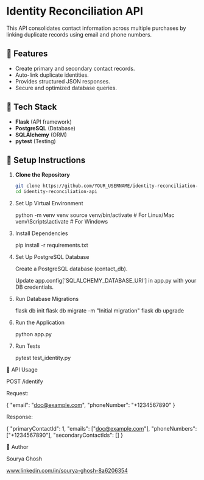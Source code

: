 # Identity Reconciliation API

This API consolidates contact information across multiple purchases by linking duplicate records using email and phone numbers.

## 🚀 Features
- Create primary and secondary contact records.
- Auto-link duplicate identities.
- Provides structured JSON responses.
- Secure and optimized database queries.

## 📂 Tech Stack
- **Flask** (API framework)
- **PostgreSQL** (Database)
- **SQLAlchemy** (ORM)
- **pytest** (Testing)

## 📌 Setup Instructions
1. **Clone the Repository**
   ```bash
   git clone https://github.com/YOUR_USERNAME/identity-reconciliation-api.git
   cd identity-reconciliation-api

2. Set Up Virtual Environment

   python -m venv venv
   source venv/bin/activate  # For Linux/Mac
   venv\Scripts\activate  # For Windows

3. Install Dependencies

   pip install -r requirements.txt

4. Set Up PostgreSQL Database

   Create a PostgreSQL database (contact_db).
   
   Update app.config['SQLALCHEMY_DATABASE_URI'] in app.py with your DB credentials.


5. Run Database Migrations
   
   flask db init
   flask db migrate -m "Initial migration"
   flask db upgrade

6. Run the Application

   python app.py

7. Run Tests

   pytest test_identity.py


📌 API Usage

POST /identify

Request:

{
  "email": "doc@example.com",
  "phoneNumber": "+1234567890"
}

Response:

{
  "primaryContactId": 1,
  "emails": ["doc@example.com"],
  "phoneNumbers": ["+1234567890"],
  "secondaryContactIds": []
}

📝 Author

Sourya Ghosh

www.linkedin.com/in/sourya-ghosh-8a6206354
